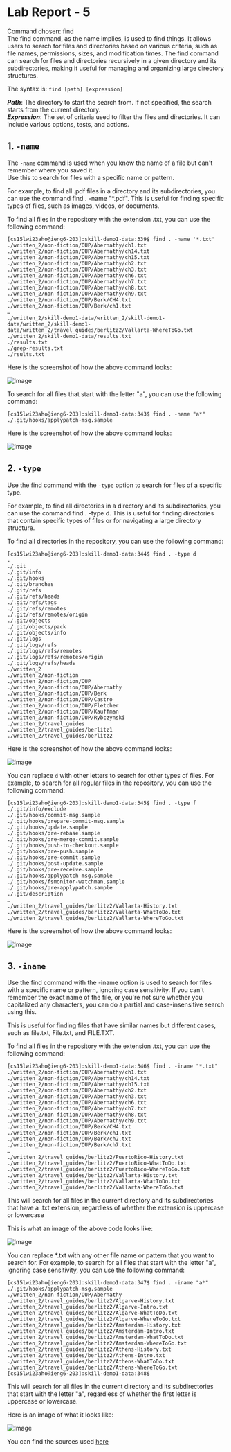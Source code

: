 # Lab Report - 5
Command chosen: find\
The find command, as the name implies, is used to find things. It allows users to search for files and directories based on various criteria, such as file names, permissions, sizes, and modification times. The find command can search for files and directories recursively in a given directory and its subdirectories, making it useful for managing and organizing large directory structures.

The syntax is: `find [path] [expression]`

*__Path__*: The directory to start the search from. If not specified, the search starts from the current directory.\
*__Expression__*: The set of criteria used to filter the files and directories. It can include various options, tests, and actions.

## 1. `-name`
The `-name` command is used when you know the name of a file but can't remember where you saved it.\
Use this to search for files with a specific name or pattern.

For example, to find all .pdf files in a directory and its subdirectories, you can use the command find . -name "*.pdf". This is useful for finding specific types of files, such as images, videos, or documents.


To find all files in the repository with the extension .txt, you can use the following command:

```
[cs15lwi23aho@ieng6-203]:skill-demo1-data:339$ find . -name '*.txt'
./written_2/non-fiction/OUP/Abernathy/ch1.txt
./written_2/non-fiction/OUP/Abernathy/ch14.txt
./written_2/non-fiction/OUP/Abernathy/ch15.txt
./written_2/non-fiction/OUP/Abernathy/ch2.txt
./written_2/non-fiction/OUP/Abernathy/ch3.txt
./written_2/non-fiction/OUP/Abernathy/ch6.txt
./written_2/non-fiction/OUP/Abernathy/ch7.txt
./written_2/non-fiction/OUP/Abernathy/ch8.txt
./written_2/non-fiction/OUP/Abernathy/ch9.txt
./written_2/non-fiction/OUP/Berk/CH4.txt
./written_2/non-fiction/OUP/Berk/ch1.txt
…
./written_2/skill-demo1-data/written_2/skill-demo1-data/written_2/skill-demo1-data/written_2/travel_guides/berlitz2/Vallarta-WhereToGo.txt
./written_2/skill-demo1-data/results.txt
./results.txt
./grep-results.txt
./rsults.txt
```

Here is the screenshot of how the above command looks:

![Image](find1.png)

To search for all files that start with the letter "a", you can use the following command:

```
[cs15lwi23aho@ieng6-203]:skill-demo1-data:343$ find . -name "a*"
./.git/hooks/applypatch-msg.sample
```

Here is the screenshot of how the above command looks:

![Image](find2.png)

## 2. `-type`
Use the find command with the `-type` option to search for files of a specific type.

For example, to find all directories in a directory and its subdirectories, you can use the command find . -type d. This is useful for finding directories that contain specific types of files or for navigating a large directory structure.

To find all directories in the repository, you can use the following command:

```
[cs15lwi23aho@ieng6-203]:skill-demo1-data:344$ find . -type d
.
./.git
./.git/info
./.git/hooks
./.git/branches
./.git/refs
./.git/refs/heads
./.git/refs/tags
./.git/refs/remotes
./.git/refs/remotes/origin
./.git/objects
./.git/objects/pack
./.git/objects/info
./.git/logs
./.git/logs/refs
./.git/logs/refs/remotes
./.git/logs/refs/remotes/origin
./.git/logs/refs/heads
./written_2
./written_2/non-fiction
./written_2/non-fiction/OUP
./written_2/non-fiction/OUP/Abernathy
./written_2/non-fiction/OUP/Berk
./written_2/non-fiction/OUP/Castro
./written_2/non-fiction/OUP/Fletcher
./written_2/non-fiction/OUP/Kauffman
./written_2/non-fiction/OUP/Rybczynski
./written_2/travel_guides
./written_2/travel_guides/berlitz1
./written_2/travel_guides/berlitz2
```

Here is the screenshot of how the above command looks:

![Image](type1.png)

You can replace `d` with other letters to search for other types of files. For example, to search for all regular files in the repository, you can use the following command: 

```
[cs15lwi23aho@ieng6-203]:skill-demo1-data:345$ find . -type f
./.git/info/exclude
./.git/hooks/commit-msg.sample
./.git/hooks/prepare-commit-msg.sample
./.git/hooks/update.sample
./.git/hooks/pre-rebase.sample
./.git/hooks/pre-merge-commit.sample
./.git/hooks/push-to-checkout.sample
./.git/hooks/pre-push.sample
./.git/hooks/pre-commit.sample
./.git/hooks/post-update.sample
./.git/hooks/pre-receive.sample
./.git/hooks/applypatch-msg.sample
./.git/hooks/fsmonitor-watchman.sample
./.git/hooks/pre-applypatch.sample
./.git/description
…
./written_2/travel_guides/berlitz2/Vallarta-History.txt
./written_2/travel_guides/berlitz2/Vallarta-WhatToDo.txt
./written_2/travel_guides/berlitz2/Vallarta-WhereToGo.txt
```

Here is the screenshot of how the above command looks:

![Image](type2.png)

## 3. `-iname`
Use the find command with the -iname option is used to search for files with a specific name or pattern, ignoring case sensitivity. If you can't remember the exact name of the file, or you're not sure whether you capitalized any characters, you can do a partial and case-insensitive search using this. 

This is useful for finding files that have similar names but different cases, such as file.txt, File.txt, and FILE.TXT.

To find all files in the repository with the extension .txt, you can use the following command: 

```
[cs15lwi23aho@ieng6-203]:skill-demo1-data:346$ find . -iname "*.txt"
./written_2/non-fiction/OUP/Abernathy/ch1.txt
./written_2/non-fiction/OUP/Abernathy/ch14.txt
./written_2/non-fiction/OUP/Abernathy/ch15.txt
./written_2/non-fiction/OUP/Abernathy/ch2.txt
./written_2/non-fiction/OUP/Abernathy/ch3.txt
./written_2/non-fiction/OUP/Abernathy/ch6.txt
./written_2/non-fiction/OUP/Abernathy/ch7.txt
./written_2/non-fiction/OUP/Abernathy/ch8.txt
./written_2/non-fiction/OUP/Abernathy/ch9.txt
./written_2/non-fiction/OUP/Berk/CH4.txt
./written_2/non-fiction/OUP/Berk/ch1.txt
./written_2/non-fiction/OUP/Berk/ch2.txt
./written_2/non-fiction/OUP/Berk/ch7.txt
…
./written_2/travel_guides/berlitz2/PuertoRico-History.txt
./written_2/travel_guides/berlitz2/PuertoRico-WhatToDo.txt
./written_2/travel_guides/berlitz2/PuertoRico-WhereToGo.txt
./written_2/travel_guides/berlitz2/Vallarta-History.txt
./written_2/travel_guides/berlitz2/Vallarta-WhatToDo.txt
./written_2/travel_guides/berlitz2/Vallarta-WhereToGo.txt
```

This will search for all files in the current directory and its subdirectories that have a .txt extension, regardless of whether the extension is uppercase or lowercase

This is what an image of the above code looks like:

![Image](findi1.png)

You can replace *.txt with any other file name or pattern that you want to search for. For example, to search for all files that start with the letter "a", ignoring case sensitivity, you can use the following command: 

```
[cs15lwi23aho@ieng6-203]:skill-demo1-data:347$ find . -iname "a*"
./.git/hooks/applypatch-msg.sample
./written_2/non-fiction/OUP/Abernathy
./written_2/travel_guides/berlitz2/Algarve-History.txt
./written_2/travel_guides/berlitz2/Algarve-Intro.txt
./written_2/travel_guides/berlitz2/Algarve-WhatToDo.txt
./written_2/travel_guides/berlitz2/Algarve-WhereToGo.txt
./written_2/travel_guides/berlitz2/Amsterdam-History.txt
./written_2/travel_guides/berlitz2/Amsterdam-Intro.txt
./written_2/travel_guides/berlitz2/Amsterdam-WhatToDo.txt
./written_2/travel_guides/berlitz2/Amsterdam-WhereToGo.txt
./written_2/travel_guides/berlitz2/Athens-History.txt
./written_2/travel_guides/berlitz2/Athens-Intro.txt
./written_2/travel_guides/berlitz2/Athens-WhatToDo.txt
./written_2/travel_guides/berlitz2/Athens-WhereToGo.txt
[cs15lwi23aho@ieng6-203]:skill-demo1-data:348$ 
```

This will search for all files in the current directory and its subdirectories that start with the letter "a", regardless of whether the first letter is uppercase or lowercase.

Here is an image of what it looks like:

![Image](findi2.png)

You can find the sources used [here](https://www.redhat.com/sysadmin/linux-find-command)
